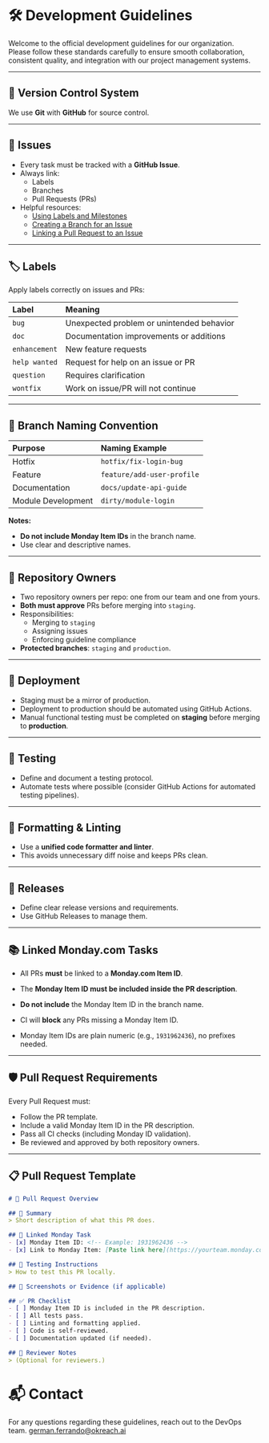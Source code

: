 # 🛠️ Development Guidelines

Welcome to the official development guidelines for our organization.  
Please follow these standards carefully to ensure smooth collaboration, consistent quality, and integration with our project management systems.

---

## 📂 Version Control System
We use **Git** with **GitHub** for source control.

---

## 🐛 Issues
- Every task must be tracked with a **GitHub Issue**.
- Always link:
  - Labels
  - Branches
  - Pull Requests (PRs)
- Helpful resources:
  - [Using Labels and Milestones](https://docs.github.com/en/issues/using-labels-and-milestones-to-track-work/managing-labels#applying-a-label)
  - [Creating a Branch for an Issue](https://docs.github.com/en/issues/tracking-your-work-with-issues/creating-a-branch-for-an-issue)
  - [Linking a Pull Request to an Issue](https://docs.github.com/en/issues/tracking-your-work-with-issues/linking-a-pull-request-to-an-issue)

---

## 🏷️ Labels
Apply labels correctly on issues and PRs:

| Label         | Meaning |
|:--------------|:--------|
| `bug`         | Unexpected problem or unintended behavior |
| `doc`         | Documentation improvements or additions |
| `enhancement` | New feature requests |
| `help wanted` | Request for help on an issue or PR |
| `question`    | Requires clarification |
| `wontfix`     | Work on issue/PR will not continue |

---

## 🌿 Branch Naming Convention

| Purpose | Naming Example |
|:---|:---|
| Hotfix | `hotfix/fix-login-bug` |
| Feature | `feature/add-user-profile` |
| Documentation | `docs/update-api-guide` |
| Module Development | `dirty/module-login` |

**Notes:**
- **Do not include Monday Item IDs** in the branch name.
- Use clear and descriptive names.

---

## 👥 Repository Owners
- Two repository owners per repo: one from our team and one from yours.
- **Both must approve** PRs before merging into `staging`.
- Responsibilities:
  - Merging to `staging`
  - Assigning issues
  - Enforcing guideline compliance
- **Protected branches**: `staging` and `production`.

---

## 🚀 Deployment
- Staging must be a mirror of production.
- Deployment to production should be automated using GitHub Actions.
- Manual functional testing must be completed on **staging** before merging to **production**.

---

## 🧪 Testing
- Define and document a testing protocol.
- Automate tests where possible (consider GitHub Actions for automated testing pipelines).

---

## 🎨 Formatting & Linting
- Use a **unified code formatter and linter**.
- This avoids unnecessary diff noise and keeps PRs clean.

---

## 🎉 Releases
- Define clear release versions and requirements.
- Use GitHub Releases to manage them.

---

## 📚 Linked Monday.com Tasks
- All PRs **must** be linked to a **Monday.com Item ID**.
- The **Monday Item ID must be included inside the PR description**.
- **Do not include** the Monday Item ID in the branch name.

- CI will **block** any PRs missing a Monday Item ID.
- Monday Item IDs are plain numeric (e.g., `1931962436`), no prefixes needed.

---

## 🛡️ Pull Request Requirements
Every Pull Request must:
- Follow the PR template.
- Include a valid Monday Item ID in the PR description.
- Pass all CI checks (including Monday ID validation).
- Be reviewed and approved by both repository owners.

---

## 📋 Pull Request Template

```markdown
# 🚀 Pull Request Overview

## 📄 Summary
> Short description of what this PR does.

## 🔗 Linked Monday Task
- [x] Monday Item ID: <!-- Example: 1931962436 -->
- [x] Link to Monday Item: [Paste link here](https://yourteam.monday.com/boards/board-id/pulses/item-id)

## 🧪 Testing Instructions
> How to test this PR locally.

## 📸 Screenshots or Evidence (if applicable)

## ✅ PR Checklist
- [ ] Monday Item ID is included in the PR description.
- [ ] All tests pass.
- [ ] Linting and formatting applied.
- [ ] Code is self-reviewed.
- [ ] Documentation updated (if needed).

## 🧹 Reviewer Notes
> (Optional for reviewers.)
```

# 📬 Contact

For any questions regarding these guidelines, reach out to the DevOps team.
german.ferrando@okreach.ai